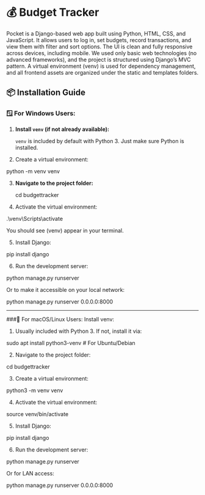 # 💰 Budget Tracker

Pocket is a Django-based web app built using Python, HTML, CSS, and JavaScript. 
It allows users to log in, set budgets, record transactions, and view them with filter and sort options. 
The UI is clean and fully responsive across devices, including mobile. 
We used only basic web technologies (no advanced frameworks), 
and the project is structured using Django’s MVC pattern. 
A virtual environment (venv) is used for dependency management, 
and all frontend assets are organized under the static and templates folders.

## 📦 Installation Guide

### 🪟 For **Windows** Users:

1. **Install `venv` (if not already available):**

   `venv` is included by default with Python 3. Just make sure Python is installed.

2. Create a virtual environment:

  python -m venv venv

3. **Navigate to the project folder:**

   cd budgettracker

4. Activate the virtual environment:

  .\venv\Scripts\activate

You should see (venv) appear in your terminal.

5. Install Django:

  pip install django

6. Run the development server:

  python manage.py runserver

Or to make it accessible on your local network:

  python manage.py runserver 0.0.0.0:8000

-------------------------------------------------
###🍏 For macOS/Linux Users:
Install venv:

1. Usually included with Python 3. If not, install it via:

  sudo apt install python3-venv   # For Ubuntu/Debian

2. Navigate to the project folder:

  cd budgettracker
  
3. Create a virtual environment:

  python3 -m venv venv

4. Activate the virtual environment:

  source venv/bin/activate

5. Install Django:

  pip install django

6. Run the development server:

  python manage.py runserver

Or for LAN access:

  python manage.py runserver 0.0.0.0:8000
